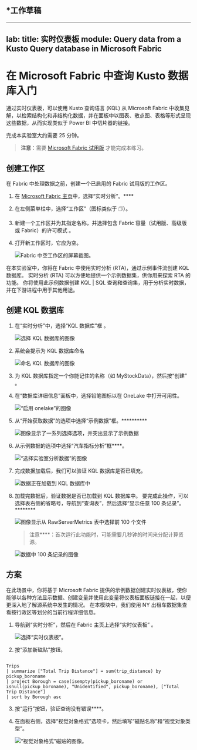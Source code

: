 
## *工作草稿
---
lab:
  title: 实时仪表板
  module: Query data from a Kusto Query database in Microsoft Fabric
---

# 在 Microsoft Fabric 中查询 Kusto 数据库入门

通过实时仪表板，可以使用 Kusto 查询语言 (KQL) 从 Microsoft Fabric 中收集见解，以检索结构化和非结构化数据，并在面板中以图表、散点图、表格等形式呈现这些数据，从而实现类似于 Power BI 中切片器的链接。 

完成本实验室大约需要 25 分钟。

> **注意**：需要 [Microsoft Fabric 试用版](https://learn.microsoft.com/fabric/get-started/fabric-trial) 才能完成本练习。

## 创建工作区

在 Fabric 中处理数据之前，创建一个已启用的 Fabric 试用版的工作区。

1. 在 [Microsoft Fabric 主页](https://app.fabric.microsoft.com)中，选择“实时分析”。****
1. 在左侧菜单栏中，选择“工作区”（图标类似于 &#128455;）。
1. 新建一个工作区并为其指定名称，并选择包含 Fabric 容量（试用版、高级版或 Fabric）的许可模式  。
1. 打开新工作区时，它应为空。

    ![Fabric 中空工作区的屏幕截图。](./Images/new-workspace.png)

在本实验室中，你将在 Fabric 中使用实时分析 (RTA)，通过示例事件流创建 KQL 数据库。 实时分析 (RTA) 可以方便地提供一个示例数据集，供你用来探索 RTA 的功能。 你将使用此示例数据创建 KQL | SQL 查询和查询集，用于分析实时数据，并在下游进程中用于其他用途。

## 创建 KQL 数据库

1. 在“实时分析”中，选择“KQL 数据库”框 。

   ![选择 KQL 数据库的图像](./Images/select-kqldatabase.png)

2. 系统会提示为 KQL 数据库命名

   ![命名 KQL 数据库的图像](./Images/name-kqldatabase.png)

3. 为 KQL 数据库指定一个你能记住的名称（如 MyStockData），然后按“创建” 。

4. 在“数据库详细信息”面板中，选择铅笔图标以在 OneLake 中打开可用性。

   ![“启用 onelake”的图像](./Images/enable-onelake-availability.png)

5. 从“开始获取数据”的选项中选择“示例数据”框。**********
 
   ![图像显示了一系列选择选项，并突出显示了示例数据](./Images/load-sample-data.png)

6. 从示例数据的选项中选择“汽车指标分析”框****。

   ![“选择实验室分析数据”的图像](./Images/create-sample-data.png)

7. 完成数据加载后，我们可以验证 KQL 数据库是否已填充。

   ![数据正在加载到 KQL 数据库中](./Images/choose-automotive-operations-analytics.png)

7. 加载完数据后，验证数据是否已加载到 KQL 数据库中。 要完成此操作，可以选择表右侧的省略号，导航到“查询表”，然后选择“显示任意 100 条记录”。********

    ![图像显示从 RawServerMetrics 表中选择前 100 个文件](./Images/rawservermetrics-top-100.png)

   > 注意****：首次运行此功能时，可能需要几秒钟的时间来分配计算资源。

    ![数据中 100 条记录的图像](./Images/explore-with-kql-take-100.png)


## 方案
在此场景中，你将基于 Microsoft Fabric 提供的示例数据创建实时仪表板，使你能够以各种方法显示数据、创建变量并使用此变量将仪表板面板链接在一起，以便更深入地了解源系统中发生的情况。 在本模块中，我们使用 NY 出租车数据集查看按行政区等划分的当前行程详细信息。

1. 导航到“实时分析”，然后在 Fabric 主页上选择“实时仪表板” 。

    ![选择“实时仪表板”。](./Images/select-real-time-dashboard.png)

1. 按“添加新磁贴”按钮。

```kusto

Trips
| summarize ["Total Trip Distance"] = sum(trip_distance) by pickup_boroname
| project Borough = case(isempty(pickup_boroname) or isnull(pickup_boroname), "Unidentified", pickup_boroname), ["Total Trip Distance"]
| sort by Borough asc 

```
3. 按“运行”按钮，验证查询没有错误****。
4. 在面板右侧，选择“视觉对象格式”选项卡，然后填写“磁贴名称”和“视觉对象类型”。

   ![“视觉对象格式”磁贴的图像。](./Images/visual-formatting-tile.png)

